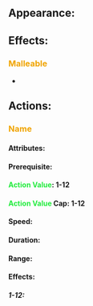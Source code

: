 ## Appearance:

## Effects:
### <span style="font-weight:bold;color:rgb(240, 164, 0)">Malleable</span>
- 
## Actions:
### <span style="font-weight:bold;color:rgb(240, 164, 0)">Name</span>
#### Attributes:
#### Prerequisite: 
#### <span style="font-weight:bold;color:rgb(33, 235, 60)">Action Value</span>: 1-12
#### <span style="font-weight:bold;color:rgb(33, 235, 60)">Action Value</span> Cap: 1-12
#### Speed:
#### Duration:
#### Range:
#### Effects:
##### 1-12:
